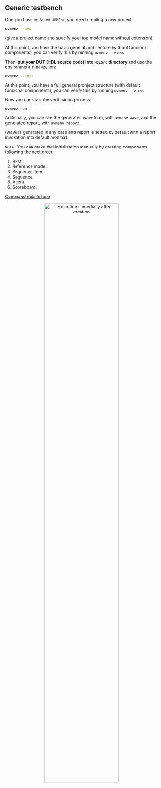 ## Generic testbench

One you have installed ```UVMEnv```, you need creating a new project:
``` bash
uvmenv --new
```



(give a project name and specify your top model name without extension).

At this point, you have the basic general architecture (without funcional components), you can verify this by running ```uvmenv --view```.


Then, **put your DUT (HDL source code) into ```HDLSrc``` directory** and use the environment initialization:
``` bash
uvmenv --init
```

At this point, you have a full general prohject structure (with default funcional components), you can verify this by running ```uvmenv --view```.


Now you can start the verification process:
``` bash
uvmenv run
```
 


Aditionally, you can see the generated waveform, with ```uvmenv wave```, and the generated report, with ```uvmenv report```. 

(wave is generated in any case and report is setted by default with a report invokation into default monitor).

```NOTE:``` You can make thei initialization manually by creating components following the next order:
1. BFM.
2. Reference model.
3. Sequence item.
4. Sequence.
5. Agent.
6. Scoreboard.

[Command details here](https://github.com/ManBenit/uvmenv/blob/main/docs/usr_itface.md)

<p align="center">
  <img src="https://github.com/ManBenit/uvmenv/blob/main/docs/img/uvmConsoleV2.png" 
    alt="Execution immediatly after creation"
    width="70%" 
  />
</p>


